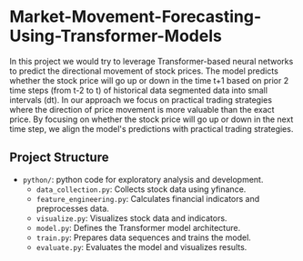 # Market-Movement-Forecasting-Using-Transformer-Models


In this project we would try to leverage Transformer-based neural networks to predict the directional movement of stock prices. The model predicts whether the stock price will go up or down in the time t+1 based on prior 2 time steps (from t-2 to t) of historical data segmented data into small intervals (dt). In our approach we focus on practical trading strategies where the direction of price movement is more valuable than the exact price. By focusing on whether the stock price will go up or down in the next time step, we align the model's predictions with practical trading strategies.



## Project Structure


- `python/`: python code for exploratory analysis and development.
  - `data_collection.py`: Collects stock data using yfinance.
  - `feature_engineering.py`: Calculates financial indicators and preprocesses data.
  - `visualize.py`: Visualizes stock data and indicators.
  - `model.py`: Defines the Transformer model architecture.
  - `train.py`: Prepares data sequences and trains the model.
  - `evaluate.py`: Evaluates the model and visualizes results.





